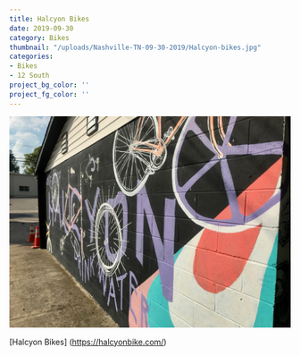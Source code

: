 ```yaml
---
title: Halcyon Bikes 
date: 2019-09-30
category: Bikes
thumbnail: "/uploads/Nashville-TN-09-30-2019/Halcyon-bikes.jpg"
categories:
- Bikes
- 12 South
project_bg_color: ''
project_fg_color: ''
---
```


![Halcyon Bikes](/uploads/Nashville-TN-09-30-2019/Halcyon-bikes.jpg)

[Halcyon Bikes] (https://halcyonbike.com/)

